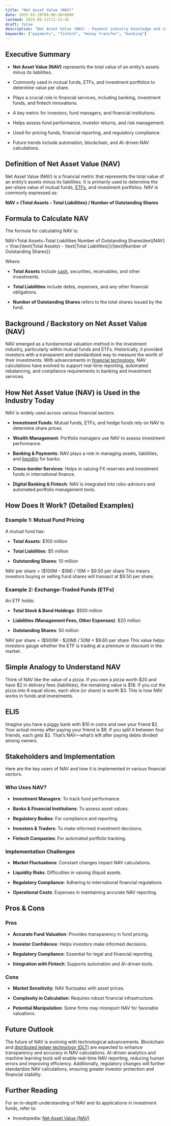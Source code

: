 ```yaml
---
title: "Net Asset Value (NAV)"
date: 2025-03-10T08:00:30+0000
lastmod: 2025-08-11T12:15:45
draft: false
description: "Net Asset Value (NAV) - Payment industry knowledge and insights"
keywords: ["payments", "fintech", "money transfer", "banking"]
---
```


## Executive Summary

- **Net Asset Value (NAV)** represents the total value of an entity’s assets minus its liabilities.

- Commonly used in mutual funds, ETFs, and investment portfolios to determine value per share.

- Plays a crucial role in financial services, including banking, investment funds, and fintech innovations.

- A key metric for investors, fund managers, and financial institutions.

- Helps assess fund performance, investor returns, and risk management.

- Used for pricing funds, financial reporting, and regulatory compliance.

- Future trends include automation, blockchain, and AI-driven NAV calculations.

## Definition of Net Asset Value (NAV)

Net Asset Value (NAV) is a financial metric that represents the total value of an entity’s assets minus its liabilities. It is primarily used to determine the per-share value of mutual funds, [ETFs](https://faisalkhanllc.xyz/resources/payments-wiki/e/exchange-traded-funds-etf/), and investment portfolios. NAV is commonly expressed as:

**NAV = (Total Assets - Total Liabilities) / Number of Outstanding Shares**

## Formula to Calculate NAV

The formula for calculating NAV is:

NAV=Total Assets−Total Liabilities Number of Outstanding Shares\text{NAV} = \frac{\text{Total Assets} - \text{Total Liabilities}}{\text{Number of Outstanding Shares}}

Where:

- **Total Assets** include [cash](https://faisalkhanllc.xyz/resources/payments-wiki/c/cash-management/), securities, receivables, and other investments.

- **Total Liabilities** include debts, expenses, and any other financial obligations.

- **Number of Outstanding Shares** refers to the total shares issued by the fund.

## Background / Backstory on Net Asset Value (NAV)

NAV emerged as a fundamental valuation method in the investment industry, particularly within mutual funds and ETFs. Historically, it provided investors with a transparent and standardized way to measure the worth of their investments. With advancements in [financial technology](https://faisalkhanllc.xyz/resources/payments-wiki/f/fintech/), NAV calculations have evolved to support real-time reporting, automated rebalancing, and compliance requirements in banking and investment services.

## How Net Asset Value (NAV) is Used in the Industry Today

NAV is widely used across various financial sectors:

- **Investment Funds**: Mutual funds, ETFs, and hedge funds rely on NAV to determine share prices.

- **Wealth Management**: Portfolio managers use NAV to assess investment performance.

- **Banking & Payments**: NAV plays a role in managing assets, liabilities, and [liquidity](https://faisalkhanllc.xyz/resources/payments-wiki/l/liquidity/) for banks.

- **Cross-border Services**: Helps in valuing FX reserves and investment funds in international finance.

- **Digital Banking & Fintech**: NAV is integrated into robo-advisors and automated portfolio management tools.

## How Does It Work? (Detailed Examples)

### Example 1: Mutual Fund Pricing

A mutual fund has:

- **Total Assets**: $100 million

- **Total Liabilities**: $5 million

- **Outstanding Shares**: 10 million

NAV per share = ($100M - $5M) / 10M = $9.50 per share This means investors buying or selling fund shares will transact at $9.50 per share.

### Example 2: Exchange-Traded Funds (ETFs)

An ETF holds:

- **Total Stock & Bond Holdings**: $500 million

- **Liabilities (Management Fees, Other Expenses)**: $20 million

- **Outstanding Shares**: 50 million

NAV per share = ($500M - $20M) / 50M = $9.60 per share This value helps investors gauge whether the ETF is trading at a premium or discount in the market.

## Simple Analogy to Understand NAV

Think of NAV like the value of a pizza. If you own a pizza worth $20 and have $2 in delivery fees (liabilities), the remaining value is $18. If you cut the pizza into 6 equal slices, each slice (or share) is worth $3. This is how NAV works in funds and investments.

## ELI5

Imagine you have a piggy bank with $10 in coins and owe your friend $2. Your actual money after paying your friend is $8. If you split it between four friends, each gets $2. That’s NAV—what’s left after paying debts divided among owners.

## Stakeholders and Implementation

Here are the key users of NAV and how it is implemented in various financial sectors.

### Who Uses NAV?

- **Investment Managers**: To track fund performance.

- **Banks & Financial Institutions**: To assess asset values.

- **Regulatory Bodies**: For compliance and reporting.

- **Investors & Traders**: To make informed investment decisions.

- **Fintech Companies**: For automated portfolio tracking.

### Implementation Challenges

- **Market Fluctuations**: Constant changes impact NAV calculations.

- **Liquidity Risks**: Difficulties in valuing illiquid assets.

- **Regulatory Compliance**: Adhering to international financial regulations.

- **Operational Costs**: Expenses in maintaining accurate NAV reporting.

## Pros & Cons

### Pros

- **Accurate Fund Valuation**: Provides transparency in fund pricing.

- **Investor Confidence**: Helps investors make informed decisions.

- **Regulatory Compliance**: Essential for legal and financial reporting.

- **Integration with Fintech**: Supports automation and AI-driven tools.

### Cons

- **Market Sensitivity**: NAV fluctuates with asset prices.

- **Complexity in Calculation**: Requires robust financial infrastructure.

- **Potential Manipulation**: Some firms may misreport NAV for favorable valuations.

## Future Outlook

The future of NAV is evolving with technological advancements. Blockchain and [distributed ledger technology (DLT)](https://faisalkhanllc.xyz/resources/payments-wiki/d/distributed-ledger-technology-dlt/) are expected to enhance transparency and accuracy in NAV calculations. AI-driven analytics and machine learning tools will enable real-time NAV reporting, reducing human errors and improving efficiency. Additionally, regulatory changes will further standardize NAV calculations, ensuring greater investor protection and financial stability.

## Further Reading

For an in-depth understanding of NAV and its applications in investment funds, refer to:

- Investopedia: [Net Asset Value (NAV)](https://www.investopedia.com/terms/n/nav.asp)